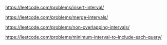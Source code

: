 https://leetcode.com/problems/insert-interval/

https://leetcode.com/problems/merge-intervals/

https://leetcode.com/problems/non-overlapping-intervals/

https://leetcode.com/problems/minimum-interval-to-include-each-query/

